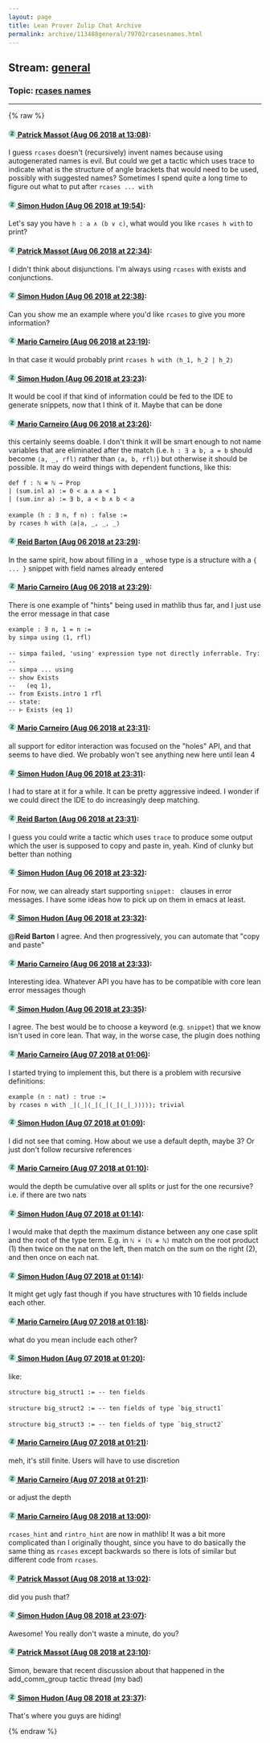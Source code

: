 ```yaml
---
layout: page
title: Lean Prover Zulip Chat Archive 
permalink: archive/113488general/79702rcasesnames.html
---
```


## Stream: [general](index.html)
### Topic: [rcases names](79702rcasesnames.html)

---


{% raw %}
#### [![Click to go to Zulip](../../assets/img/zulip2.png) Patrick Massot (Aug 06 2018 at 13:08)](https://leanprover.zulipchat.com/#narrow/stream/113488-general/topic/rcases%20names/near/130971668):
I guess `rcases` doesn't (recursively) invent names because using autogenerated names is evil. But could we get a tactic which uses trace to indicate what is the structure of angle brackets that would need to be used, possibly with suggested names? Sometimes I spend quite a long time to figure out what to put after `rcases ... with`

#### [![Click to go to Zulip](../../assets/img/zulip2.png) Simon Hudon (Aug 06 2018 at 19:54)](https://leanprover.zulipchat.com/#narrow/stream/113488-general/topic/rcases%20names/near/130994054):
Let's say you have `h : a ∧ (b ∨ c)`, what would you like `rcases h with` to print?

#### [![Click to go to Zulip](../../assets/img/zulip2.png) Patrick Massot (Aug 06 2018 at 22:34)](https://leanprover.zulipchat.com/#narrow/stream/113488-general/topic/rcases%20names/near/131002704):
I didn't think about disjunctions. I'm always using `rcases` with exists and conjunctions.

#### [![Click to go to Zulip](../../assets/img/zulip2.png) Simon Hudon (Aug 06 2018 at 22:38)](https://leanprover.zulipchat.com/#narrow/stream/113488-general/topic/rcases%20names/near/131002871):
Can you show me an example where you'd like `rcases` to give you more information?

#### [![Click to go to Zulip](../../assets/img/zulip2.png) Mario Carneiro (Aug 06 2018 at 23:19)](https://leanprover.zulipchat.com/#narrow/stream/113488-general/topic/rcases%20names/near/131004847):
In that case it would probably print `rcases h with ⟨h_1, h_2 | h_2⟩`

#### [![Click to go to Zulip](../../assets/img/zulip2.png) Simon Hudon (Aug 06 2018 at 23:23)](https://leanprover.zulipchat.com/#narrow/stream/113488-general/topic/rcases%20names/near/131005023):
It would be cool if that kind of information could be fed to the IDE to generate snippets, now that I think of it. Maybe that can be done

#### [![Click to go to Zulip](../../assets/img/zulip2.png) Mario Carneiro (Aug 06 2018 at 23:26)](https://leanprover.zulipchat.com/#narrow/stream/113488-general/topic/rcases%20names/near/131005164):
this certainly seems doable. I don't think it will be smart enough to not name variables that are eliminated after the match (i.e. `h : ∃ a b, a = b` should become `⟨a, _, rfl⟩` rather than `⟨a, b, rfl⟩`) but otherwise it should be possible. It may do weird things with dependent functions, like this:
```
def f : ℕ ⊕ ℕ → Prop
| (sum.inl a) := 0 < a ∧ a < 1
| (sum.inr a) := ∃ b, a < b ∧ b < a

example (h : ∃ n, f n) : false :=
by rcases h with ⟨a|a, _, _, _⟩
```

#### [![Click to go to Zulip](../../assets/img/zulip2.png) Reid Barton (Aug 06 2018 at 23:29)](https://leanprover.zulipchat.com/#narrow/stream/113488-general/topic/rcases%20names/near/131005264):
In the same spirit, how about filling in a `_` whose type is a structure with a `{ ... }` snippet with field names already entered

#### [![Click to go to Zulip](../../assets/img/zulip2.png) Mario Carneiro (Aug 06 2018 at 23:29)](https://leanprover.zulipchat.com/#narrow/stream/113488-general/topic/rcases%20names/near/131005267):
There is one example of "hints" being used in mathlib thus far, and I just use the error message in that case
```
example : ∃ n, 1 = n :=
by simpa using ⟨1, rfl⟩

-- simpa failed, 'using' expression type not directly inferrable. Try:
-- 
-- simpa ... using
-- show Exists
--   (eq 1),
-- from Exists.intro 1 rfl
-- state:
-- ⊢ Exists (eq 1)
```

#### [![Click to go to Zulip](../../assets/img/zulip2.png) Mario Carneiro (Aug 06 2018 at 23:31)](https://leanprover.zulipchat.com/#narrow/stream/113488-general/topic/rcases%20names/near/131005339):
all support for editor interaction was focused on the "holes" API, and that seems to have died. We probably won't see anything new here until lean 4

#### [![Click to go to Zulip](../../assets/img/zulip2.png) Simon Hudon (Aug 06 2018 at 23:31)](https://leanprover.zulipchat.com/#narrow/stream/113488-general/topic/rcases%20names/near/131005342):
I had to stare at it for a while. It can be pretty aggressive indeed. I wonder if we could direct the IDE to do increasingly deep matching.

#### [![Click to go to Zulip](../../assets/img/zulip2.png) Reid Barton (Aug 06 2018 at 23:31)](https://leanprover.zulipchat.com/#narrow/stream/113488-general/topic/rcases%20names/near/131005351):
I guess you could write a tactic which uses `trace` to produce some output which the user is supposed to copy and paste in, yeah. Kind of clunky but better than nothing

#### [![Click to go to Zulip](../../assets/img/zulip2.png) Simon Hudon (Aug 06 2018 at 23:32)](https://leanprover.zulipchat.com/#narrow/stream/113488-general/topic/rcases%20names/near/131005397):
For now, we can already start supporting `snippet: ` clauses in error messages. I have some ideas how to pick up on them in emacs at least.

#### [![Click to go to Zulip](../../assets/img/zulip2.png) Simon Hudon (Aug 06 2018 at 23:32)](https://leanprover.zulipchat.com/#narrow/stream/113488-general/topic/rcases%20names/near/131005411):
@**Reid Barton** I agree. And then progressively, you can automate that "copy and paste"

#### [![Click to go to Zulip](../../assets/img/zulip2.png) Mario Carneiro (Aug 06 2018 at 23:33)](https://leanprover.zulipchat.com/#narrow/stream/113488-general/topic/rcases%20names/near/131005421):
Interesting idea. Whatever API you have has to be compatible with core lean error messages though

#### [![Click to go to Zulip](../../assets/img/zulip2.png) Simon Hudon (Aug 06 2018 at 23:35)](https://leanprover.zulipchat.com/#narrow/stream/113488-general/topic/rcases%20names/near/131005496):
I agree. The best would be to choose a keyword (e.g. `snippet`) that we know isn't used in core lean. That way, in the worse case, the plugin does nothing

#### [![Click to go to Zulip](../../assets/img/zulip2.png) Mario Carneiro (Aug 07 2018 at 01:06)](https://leanprover.zulipchat.com/#narrow/stream/113488-general/topic/rcases%20names/near/131009017):
I started trying to implement this, but there is a problem with recursive definitions:
```
example (n : nat) : true :=
by rcases n with _|⟨_|⟨_|⟨_|⟨_|⟨_|_⟩⟩⟩⟩⟩; trivial
```

#### [![Click to go to Zulip](../../assets/img/zulip2.png) Simon Hudon (Aug 07 2018 at 01:09)](https://leanprover.zulipchat.com/#narrow/stream/113488-general/topic/rcases%20names/near/131009083):
I did not see that coming. How about we use a default depth, maybe 3? Or just don't follow recursive references

#### [![Click to go to Zulip](../../assets/img/zulip2.png) Mario Carneiro (Aug 07 2018 at 01:10)](https://leanprover.zulipchat.com/#narrow/stream/113488-general/topic/rcases%20names/near/131009154):
would the depth be cumulative over all splits or just for the one recursive? i.e. if there are two nats

#### [![Click to go to Zulip](../../assets/img/zulip2.png) Simon Hudon (Aug 07 2018 at 01:14)](https://leanprover.zulipchat.com/#narrow/stream/113488-general/topic/rcases%20names/near/131009284):
I would make that depth the maximum distance between any one case split and the root of the type term. E.g. in `ℕ × (ℕ ⊕ ℕ)` match on the root product (1) then twice on the nat on the left, then match on the sum on the right (2), and then once on each nat.

#### [![Click to go to Zulip](../../assets/img/zulip2.png) Simon Hudon (Aug 07 2018 at 01:14)](https://leanprover.zulipchat.com/#narrow/stream/113488-general/topic/rcases%20names/near/131009289):
It might get ugly fast though if you have structures with 10 fields include each other.

#### [![Click to go to Zulip](../../assets/img/zulip2.png) Mario Carneiro (Aug 07 2018 at 01:18)](https://leanprover.zulipchat.com/#narrow/stream/113488-general/topic/rcases%20names/near/131009423):
what do you mean include each other?

#### [![Click to go to Zulip](../../assets/img/zulip2.png) Simon Hudon (Aug 07 2018 at 01:20)](https://leanprover.zulipchat.com/#narrow/stream/113488-general/topic/rcases%20names/near/131009471):
like:

```lean
structure big_struct1 := -- ten fields

structure big_struct2 := -- ten fields of type `big_struct1`

structure big_struct3 := -- ten fields of type `big_struct2`
```

#### [![Click to go to Zulip](../../assets/img/zulip2.png) Mario Carneiro (Aug 07 2018 at 01:21)](https://leanprover.zulipchat.com/#narrow/stream/113488-general/topic/rcases%20names/near/131009514):
meh, it's still finite. Users will have to use discretion

#### [![Click to go to Zulip](../../assets/img/zulip2.png) Mario Carneiro (Aug 07 2018 at 01:21)](https://leanprover.zulipchat.com/#narrow/stream/113488-general/topic/rcases%20names/near/131009515):
or adjust the depth

#### [![Click to go to Zulip](../../assets/img/zulip2.png) Mario Carneiro (Aug 08 2018 at 13:00)](https://leanprover.zulipchat.com/#narrow/stream/113488-general/topic/rcases%20names/near/131100819):
`rcases_hint` and `rintro_hint` are now in mathlib! It was a bit more complicated than I originally thought, since you have to do basically the same thing as `rcases` except backwards so there is lots of similar but different code from `rcases`.

#### [![Click to go to Zulip](../../assets/img/zulip2.png) Patrick Massot (Aug 08 2018 at 13:02)](https://leanprover.zulipchat.com/#narrow/stream/113488-general/topic/rcases%20names/near/131100895):
did you push that?

#### [![Click to go to Zulip](../../assets/img/zulip2.png) Simon Hudon (Aug 08 2018 at 23:07)](https://leanprover.zulipchat.com/#narrow/stream/113488-general/topic/rcases%20names/near/131132812):
Awesome! You really don't waste a minute, do you?

#### [![Click to go to Zulip](../../assets/img/zulip2.png) Patrick Massot (Aug 08 2018 at 23:10)](https://leanprover.zulipchat.com/#narrow/stream/113488-general/topic/rcases%20names/near/131132974):
Simon, beware that recent discussion about that happened in the add_comm_group tactic thread (my bad)

#### [![Click to go to Zulip](../../assets/img/zulip2.png) Simon Hudon (Aug 08 2018 at 23:37)](https://leanprover.zulipchat.com/#narrow/stream/113488-general/topic/rcases%20names/near/131134087):
That's where you guys are hiding!


{% endraw %}
